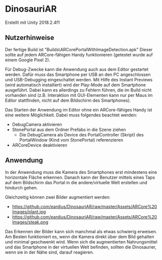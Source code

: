 # DinosauriAR

Erstellt mit Unity 2018.2.4f1 


## Nutzerhinweise
Der fertige Build ist "Builds\ARCorePortalWithImageDetection.apk"
Dieser sollte auf jedem ARCore-fähigen Handy funktionieren (getestet wurde auf einem Google Pixel 2).

Für Debug-Zwecke kann die Anwendung auch aus dem Editor gestartet werden. 
Dafür muss das Smartphone per USB an den PC angeschlossen und USB-Debugging eingeschaltet werden.
Mit Hilfe des Instant Previews (wird automatisch installiert) wird der Play-Mode auf dem Smartphone ausgeführt. Dabei kann es allerdings zu Fehlern führen, die im Build nicht vorhanden sind (z.B. Interaktion mit GUI-Elementen kann nur per Maus im Editor stattfinden, nicht auf dem Bildschirm des Smartphones).

Das Starten der Anwendung im Editor ohne ein ARCore-fähiges Handy ist eine weitere Möglichkeit. 
Dabei muss folgendes beachtet werden:
- DebugCamera aktivieren
- StonePortal aus dem Ordner Prefabs in die Szene ziehen
  - Die DebugCamera als Device des PortalController (Skript) des PortalWindow (Kind vom StonePortal) referenzieren
- ARCoreDevice deaktivieren

## Anwendung
In der Anwendung muss die Kamera des Smartphones erst mindestens eine horizontale Fläche erkennen. Danach kann der Benutzer mittels eines Taps auf dem Bildschirm das Portal in die andere/virtuelle Welt erstellen und hindurch gehen. 

Gleichzeitig können zwei Bilder augmentiert werden:
- https://github.com/eardius/DinosauriAR/raw/master/Assets/ARCore%20Images/plant.jpg
- https://github.com/eardius/DinosauriAR/raw/master/Assets/ARCore%20Images/steak.png

Das Erkennen der Bilder kann sich manchmal als etwas schwierig erweisen. Am Besten funktioniert es, wenn die Kamera direkt über dem Bild gehalten und minimal geschwenkt wird. Wenn sich die augmentierten Nahrungsmittel und das Smartphone in der virtuellen Welt befinden, sollten die Dinosaurier, wenn sie in der Nähe sind, darauf reagieren. 
